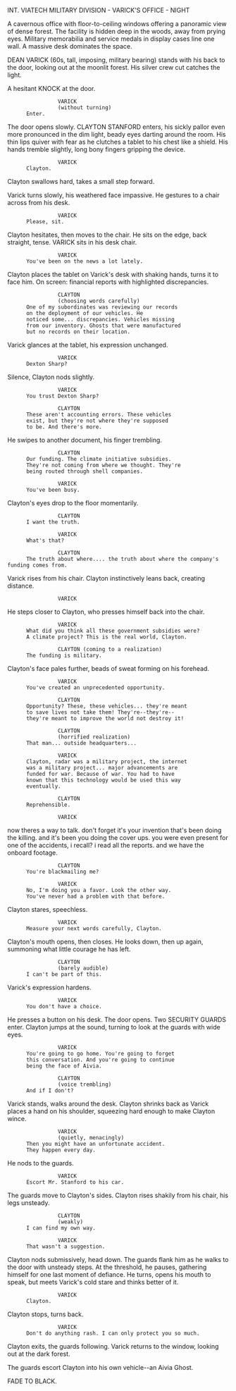 INT. VIATECH MILITARY DIVISION - VARICK'S OFFICE - NIGHT

A cavernous office with floor-to-ceiling windows offering a panoramic view 
of dense forest. The facility is hidden deep in the woods, away from prying 
eyes. Military memorabilia and service medals in display cases line one wall. 
A massive desk dominates the space.

DEAN VARICK (60s, tall, imposing, military bearing) stands with his back to 
the door, looking out at the moonlit forest. His silver crew cut catches the light.

A hesitant KNOCK at the door.

                    VARICK
                    (without turning)
          Enter.

The door opens slowly. CLAYTON STANFORD enters, his sickly pallor even more 
pronounced in the dim light, beady eyes darting around the room. His thin lips 
quiver with fear as he clutches a tablet to his chest like a shield. His hands 
tremble slightly, long bony fingers gripping the device.

                    VARICK
          Clayton.

Clayton swallows hard, takes a small step forward.

Varick turns slowly, his weathered face impassive. He gestures to a chair 
across from his desk.

                    VARICK
          Please, sit.

Clayton hesitates, then moves to the chair. He sits on the edge, back straight, 
tense. VARICK sits in his desk chair.

                    VARICK
          You've been on the news a lot lately.

Clayton places the tablet on Varick's desk with shaking hands, turns it to face 
him. On screen: financial reports with highlighted discrepancies.

                    CLAYTON
                    (choosing words carefully)
          One of my subordinates was reviewing our records
          on the deployment of our vehicles. He 
          noticed some... discrepancies. Vehicles missing 
          from our inventory. Ghosts that were manufactured 
          but no records on their location.

Varick glances at the tablet, his expression unchanged.

                    VARICK
          Dexton Sharp?

Silence, Clayton nods slightly.

                    VARICK
          You trust Dexton Sharp?

                    CLAYTON
          These aren't accounting errors. These vehicles 
          exist, but they're not where they're supposed 
          to be. And there's more.

He swipes to another document, his finger trembling.

                    CLAYTON
          Our funding. The climate initiative subsidies. 
          They're not coming from where we thought. They're 
          being routed through shell companies.

                    VARICK
          You've been busy.

Clayton's eyes drop to the floor momentarily.

                    CLAYTON
          I want the truth.

                    VARICK
          What's that?

                    CLAYTON
          The truth about where.... the truth about where the company's funding comes from.

Varick rises from his chair. Clayton instinctively leans back, creating distance.

                    VARICK

He steps closer to Clayton, who presses himself back into the chair.

                    VARICK
          What did you think all these government subsidies were? 
          A climate project? This is the real world, Clayton.

                    CLAYTON (coming to a realization)
          The funding is military.

Clayton's face pales further, beads of sweat forming on his forehead.

                    VARICK
          You've created an unprecedented opportunity.

                    CLAYTON
          Opportunity? These, these vehicles... they're meant 
          to save lives not take them! They're--they're--
          they're meant to improve the world not destroy it!

                    CLAYTON
                    (horrified realization)
          That man... outside headquarters...

                    VARICK
          Clayton, radar was a military project, the internet 
          was a military project... major advancements are 
          funded for war. Because of war. You had to have 
          known that this technology would be used this way 
          eventually.

                    CLAYTON
          Reprehensible.
          
                    VARICK
now theres a way to talk. don't forget it's your invention that's been doing the killing. and it's been you doing the cover ups. you were even present for one of the accidents, i recall? i read all the reports. and we have the onboard footage. 

                    CLAYTON
          You're blackmailing me?

                    VARICK
          No, I'm doing you a favor. Look the other way. 
          You've never had a problem with that before.

Clayton stares, speechless.

                    VARICK
          Measure your next words carefully, Clayton.

Clayton's mouth opens, then closes. He looks down, then up again, summoning 
what little courage he has left.

                    CLAYTON
                    (barely audible)
          I can't be part of this.

Varick's expression hardens.

                    VARICK
          You don't have a choice.

He presses a button on his desk. The door opens. Two SECURITY GUARDS enter.
Clayton jumps at the sound, turning to look at the guards with wide eyes.

                    VARICK
          You're going to go home. You're going to forget 
          this conversation. And you're going to continue 
          being the face of Aivia.

                    CLAYTON
                    (voice trembling)
          And if I don't?

Varick stands, walks around the desk. Clayton shrinks back as Varick places 
a hand on his shoulder, squeezing hard enough to make Clayton wince.

                    VARICK
                    (quietly, menacingly)
          Then you might have an unfortunate accident. 
          They happen every day.

He nods to the guards.

                    VARICK
          Escort Mr. Stanford to his car.

The guards move to Clayton's sides. Clayton rises shakily from his chair, 
his legs unsteady.

                    CLAYTON
                    (weakly)
          I can find my own way.

                    VARICK
          That wasn't a suggestion.

Clayton nods submissively, head down. The guards flank him as he walks to 
the door with unsteady steps. At the threshold, he pauses, gathering himself 
for one last moment of defiance. He turns, opens his mouth to speak, but 
meets Varick's cold stare and thinks better of it.

                    VARICK
          Clayton.

Clayton stops, turns back.

                    VARICK
          Don't do anything rash. I can only protect you so much.

Clayton exits, the guards following. Varick returns to the window, looking 
out at the dark forest.

The guards escort Clayton into his own vehicle--an Aivia Ghost.

FADE TO BLACK.
